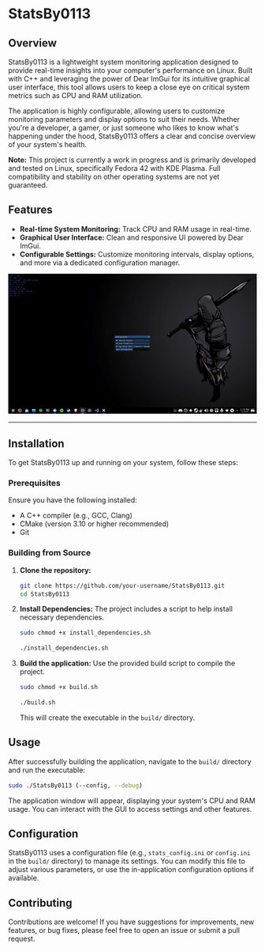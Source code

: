 # StatsBy0113

## Overview

StatsBy0113 is a lightweight system monitoring application designed to provide real-time insights into your computer's performance on Linux. Built with C++ and leveraging the power of Dear ImGui for its intuitive graphical user interface, this tool allows users to keep a close eye on critical system metrics such as CPU and RAM utilization.

The application is highly configurable, allowing users to customize monitoring parameters and display options to suit their needs. Whether you're a developer, a gamer, or just someone who likes to know what's happening under the hood, StatsBy0113 offers a clear and concise overview of your system's health.

**Note:** This project is currently a work in progress and is primarily developed and tested on Linux, specifically Fedora 42 with KDE Plasma. Full compatibility and stability on other operating systems are not yet guaranteed.

## Features

*   **Real-time System Monitoring:** Track CPU and RAM usage in real-time.
*   **Graphical User Interface:** Clean and responsive UI powered by Dear ImGui.
*   **Configurable Settings:** Customize monitoring intervals, display options, and more via a dedicated configuration manager.

![Check it out](https://github.com/Zer0x1337/StatsBy0113/blob/main/StatsBy0113gif1.gif)   

---

## Installation

To get StatsBy0113 up and running on your system, follow these steps:

### Prerequisites

Ensure you have the following installed:

*   A C++ compiler (e.g., GCC, Clang)
*   CMake (version 3.10 or higher recommended)
*   Git

### Building from Source

1.  **Clone the repository:**
    ```bash
    git clone https://github.com/your-username/StatsBy0113.git
    cd StatsBy0113
    ```

2.  **Install Dependencies:**
    The project includes a script to help install necessary dependencies.
    ```bash
    sudo chmod +x install_dependencies.sh
    ```
    ```bash
    ./install_dependencies.sh
    ```

4.  **Build the application:**
    Use the provided build script to compile the project.
    ```bash
    sudo chmod +x build.sh
    ```
    ```bash
    ./build.sh
    ```
    This will create the executable in the `build/` directory.

## Usage

After successfully building the application, navigate to the `build/` directory and run the executable:

```bash
sudo ./StatsBy0113 (--config, --debug)
```

The application window will appear, displaying your system's CPU and RAM usage. You can interact with the GUI to access settings and other features.

## Configuration

StatsBy0113 uses a configuration file (e.g., `stats_config.ini` or `config.ini` in the `build/` directory) to manage its settings. You can modify this file to adjust various parameters, or use the in-application configuration options if available.

## Contributing

Contributions are welcome! If you have suggestions for improvements, new features, or bug fixes, please feel free to open an issue or submit a pull request.
